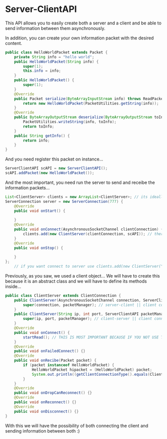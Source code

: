 # Server-ClientAPI
This API allows you to easily create both a server and a client and be able to send information between them asynchronously.

In addition, you can create your own information packet with the desired content.

```java
public class HelloWorldPacket extends Packet {
	private String info = "hello world";
	public HelloWorldPacket(String info) {
		super(1);
		this.info = info;
	}
	public HelloWorldPacket() {
		super(1);
	}
	@Override
	public Packet serialize(ByteArrayInputStream info) throws ReadPacketException {
		return new HelloWorldPacket(PacketUtilities.getString(info));
	}
	@Override
	public ByteArrayOutputStream deserialize(ByteArrayOutputStream toInfo) throws WritePacketException {
		PacketUtilities.writeString(info, toInfo);
		return toInfo;
	}	
	public String getInfo() {
		return info;
	}
}
```

And you need register this packet on instance...

```java
ServerClientAPI scAPI = new ServerClientAPI();
scAPI.addPacket(new HelloWorldPacket());
```

And the most important, you need run the server to send and receibe the information packets...

```java
List<ClientServer> clients = new ArrayList<ClientServer>; // its ideally you use HashMap ;)
ServerConnection server = new ServerConnection(777) {
	@Override
	public void onStart() {
		
	}
	@Override
	public void onConnect(AsynchronousSocketChannel clientConnection) {
		clients.add(new ClientServer(clientConnection, scAPI)); // there action to create the client instance...
	}
	@Override
	public void onStop() {
		
	}			
};
    // if you want connect to server use clients.add(new ClientServer("localhost", 777, scAPI));
```

Previously, as you saw, we used a client object... We will have to create this because it is an abstract class and we will have to define its methods inside...

```java
public class ClientServer extends ClientConnection {
	public ClientServer(AsynchronousSocketChannel connection, ServerClientAPI packetManager) {
		super(connection, packetManager); // server-client || client connected to server
	}  
	public ClientServer(String ip, int port, ServerClientAPI packetManager) throws IOException {
		super(ip, port, packetManager); // client-server || client connect to server
	}
	@Override
	public void onConnect() {
		startRead(); // THIS IS MOST IMPORTANT BECAUSE IF YOU NOT USE THIS THE CLIENT NOT START READ THE PACKETS !!!!!!!!!!!
	}
	@Override
	public void onFailedConnect() {}
	@Override
	public void onRecibe(Packet packet) {
		if (packet instanceof HelloWorldPacket) {
			HelloWorldPacket hipacket = (HelloWorldPacket) packet;
			System.out.println((getClientConnectionType().equals(ClientConnectionType.CLIENT_TO_SERVER ? "Server says: " : "Client says: ")) + hipacket.getInfo());
		}
	}
	@Override
	public void onDropCanReconnect() {}
	@Override
	public void onReconnect() {}
	@Override
	public void onDisconnect() {}
}
```

With this we will have the possibility of both connecting the client and sending information between both :)

